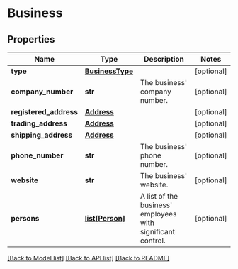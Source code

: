 # Business

## Properties
Name | Type | Description | Notes
------------ | ------------- | ------------- | -------------
**type** | [**BusinessType**](BusinessType.md) |  | [optional] 
**company_number** | **str** | The business&#x27; company number. | [optional] 
**registered_address** | [**Address**](Address.md) |  | [optional] 
**trading_address** | [**Address**](Address.md) |  | [optional] 
**shipping_address** | [**Address**](Address.md) |  | [optional] 
**phone_number** | **str** | The business&#x27; phone number. | [optional] 
**website** | **str** | The business&#x27; website. | [optional] 
**persons** | [**list[Person]**](Person.md) | A list of the business&#x27; employees with significant control. | [optional] 

[[Back to Model list]](../README.md#documentation-for-models) [[Back to API list]](../README.md#documentation-for-api-endpoints) [[Back to README]](../README.md)

